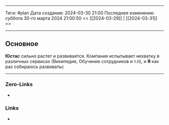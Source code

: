 ___
Теги: #plan 
Дата создания: 2024-03-30 21:00 
Последнее изменение: суббота 30-го марта 2024 21:00:50
<< [[2024-03-29]] | [[2024-03-31]] >> 
___
## Основное

**Юстас** сильно растет и развивается. Компания испытывает нехватку в различных сервисах (Википедия, Обучение сотрудников и т.п), и **Я** как раз собираюсь развиватьс

___
### Zero-Links
- 

### Links
- 

